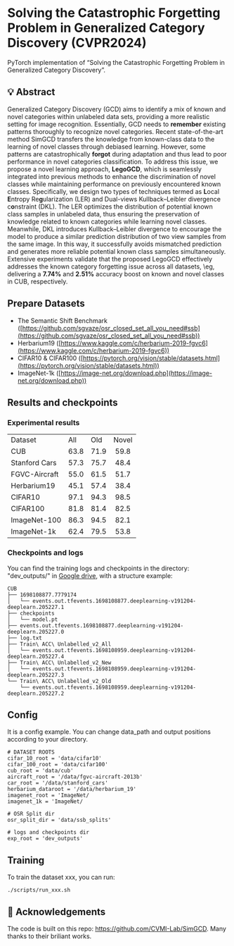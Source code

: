# Solving the Catastrophic Forgetting Problem in Generalized Category Discovery (CVPR2024)
PyTorch implementation of “Solving the Catastrophic Forgetting Problem in Generalized Category Discovery”.

## 💡 Abstract
Generalized Category Discovery (GCD) aims to identify a mix of known and novel categories within unlabeled data sets, providing a more realistic setting for image recognition.
Essentially, GCD needs to **remember** existing patterns thoroughly to recognize novel categories.
Recent state-of-the-art method SimGCD transfers the knowledge from known-class data to the learning of novel classes through debiased learning. 
However, some patterns are catastrophically **forgot** during adaptation and thus lead to poor performance in novel categories classification.
To address this issue, we propose a novel learning approach, **LegoGCD**, which is seamlessly integrated into previous methods to enhance the discrimination of novel classes while maintaining performance on previously encountered known classes.
Specifically, we design two types of techniques termed as **L**ocal **E**ntropy Re**g**ularization (LER) and Dual-views Kullback–Leibler divergence c**o**nstraint (DKL).
The LER optimizes the distribution of potential known class samples in unlabeled data, thus ensuring the preservation of knowledge related to known categories while learning novel classes.
Meanwhile, DKL introduces Kullback–Leibler divergence to encourage the model to produce a similar prediction distribution of two view samples from the same image.
In this way, it successfully avoids mismatched prediction and generates more reliable potential known class samples simultaneously.
Extensive experiments validate that the proposed LegoGCD effectively addresses the known category forgetting issue across all datasets, \eg, delivering a **7.74\%** and **2.51%** accuracy boost on known and novel classes in CUB, respectively. 

## Prepare Datasets
- The Semantic Shift Benchmark ([https://github.com/sgvaze/osr_closed_set_all_you_need#ssb](https://github.com/sgvaze/osr_closed_set_all_you_need#ssb))
- Herbarium19 ([https://www.kaggle.com/c/herbarium-2019-fgvc6](https://www.kaggle.com/c/herbarium-2019-fgvc6))
- CIFAR10 & CIFAR100 ([https://pytorch.org/vision/stable/datasets.html](https://pytorch.org/vision/stable/datasets.html))
- ImageNet-1k ([https://image-net.org/download.php](https://image-net.org/download.php))

## Results and checkpoints
### Experimental results 
<table>
  <tr>
    <td>Dataset</td>
    <td>All</td>
    <td>Old</td>
    <td>Novel</td>
  </tr>
  <tr>
    <td>CUB</td>
    <td align="center">63.8</td>
    <td align="center">71.9</td>
    <td align="center">59.8</td>
  </tr>
  <tr>
    <td>Stanford Cars</td>
    <td align="center">57.3</td>
    <td align="center">75.7</td>
    <td align="center">48.4</td>
  </tr>
  <tr>
    <td>FGVC-Aircraft</td>
    <td align="center">55.0</td>
    <td align="center">61.5</td>
    <td align="center">51.7</td>
  </tr>
  <tr>
    <td>Herbarium19</td>
    <td align="center">45.1</td>
    <td align="center">57.4</td>
    <td align="center">38.4</td>
  </tr>
  <tr>
    <td>CIFAR10</td>
    <td align="center">97.1</td>
    <td align="center">94.3</td>
    <td align="center">98.5</td>
  </tr>
  <tr>
    <td>CIFAR100</td>
    <td align="center">81.8</td>
    <td align="center">81.4</td>
    <td align="center">82.5</td>
  </tr>
  <tr>
    <td>ImageNet-100</td>
    <td align="center">86.3</td>
    <td align="center">94.5</td>
    <td align="center">82.1</td>
  </tr>
  <tr>
    <td>ImageNet-1k</td>
    <td align="center">62.4</td>
    <td align="center">79.5</td>
    <td align="center">53.8</td>
  </tr>
</table>

### Checkpoints and logs
You can find the training logs and checkpoints in the directory: "dev_outputs/" in [Google drive](https://drive.google.com/drive/folders/1T05XwGtvj1XE4sJsmUYTEHxEClfz77hz), with a structure example:

```
CUB
├── 1698108877.7779174
│   └── events.out.tfevents.1698108877.deeplearning-v191204-deeplearn.205227.1
├── checkpoints
│   └── model.pt
├── events.out.tfevents.1698108877.deeplearning-v191204-deeplearn.205227.0
├── log.txt
├── Train\ ACC\ Unlabelled_v2_All
│   └── events.out.tfevents.1698108959.deeplearning-v191204-deeplearn.205227.4
├── Train\ ACC\ Unlabelled_v2_New
│   └── events.out.tfevents.1698108959.deeplearning-v191204-deeplearn.205227.3
└── Train\ ACC\ Unlabelled_v2_Old
    └── events.out.tfevents.1698108959.deeplearning-v191204-deeplearn.205227.2
```
## Config
It is a config example. You can change data_path and output positions according to your directory.
```
# DATASET ROOTS
cifar_10_root = 'data/cifar10'
cifar_100_root = 'data/cifar100'
cub_root = 'data/cub'
aircraft_root = '/data/fgvc-aircraft-2013b'
car_root = '/data/stanford_cars'
herbarium_dataroot = '/data/herbarium_19'
imagenet_root = 'ImageNet/
imagenet_1k = 'ImageNet/

# OSR Split dir
osr_split_dir = 'data/ssb_splits'

# logs and checkpoints dir
exp_root = 'dev_outputs'
```

## Training
To train the dataset xxx, you can run:
```
./scripts/run_xxx.sh
```

## 💚 Acknowledgements
The code is built on this repo: https://github.com/CVMI-Lab/SimGCD. Many thanks to their briliant works.

